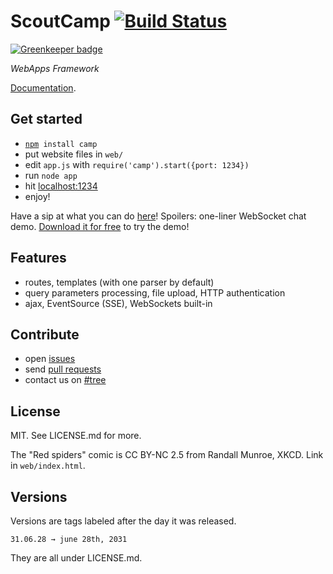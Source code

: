 # ScoutCamp [![Build Status](https://img.shields.io/travis/espadrine/sc.svg)](https://travis-ci.org/espadrine/sc)

[![Greenkeeper badge](https://badges.greenkeeper.io/espadrine/sc.svg)](https://greenkeeper.io/)

*WebApps Framework*

[Documentation](https://github.com/espadrine/sc/tree/master/doc/Readme.md).

## Get started

- <code>[npm](http://nodejs.org) install camp</code>
- put website files in `web/`
- edit `app.js` with `require('camp').start({port: 1234})`
- run `node app`
- hit [localhost:1234](http://[::0]:1234)
- enjoy!

Have a sip at what you can do [here](https://github.com/espadrine/sc/blob/master/app.js)!
Spoilers: one-liner WebSocket chat demo.
[Download it for free](https://github.com/espadrine/sc/zipball/master) to try
the demo!

## Features

- routes, templates (with one parser by default)
- query parameters processing, file upload, HTTP authentication
- ajax, EventSource (SSE), WebSockets built-in

## Contribute

- open [issues](https://github.com/espadrine/sc/issues)
- send [pull requests](http://help.github.com/send-pull-requests/)
- contact us on [#tree](irc://irc.freenode.net/#tree)

## License

MIT. See LICENSE.md for more.

The "Red spiders" comic is CC BY-NC 2.5 from Randall Munroe, XKCD.
Link in `web/index.html`.

## Versions

Versions are tags labeled after the day it was released.

    31.06.28 → june 28th, 2031

They are all under LICENSE.md.
